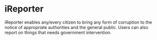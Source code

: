 # iReporter

iReporter enables any/every citizen to bring any form of corruption to the notice of appropriate authorities and the
general public. Users can also report on things that needs government intervention.
